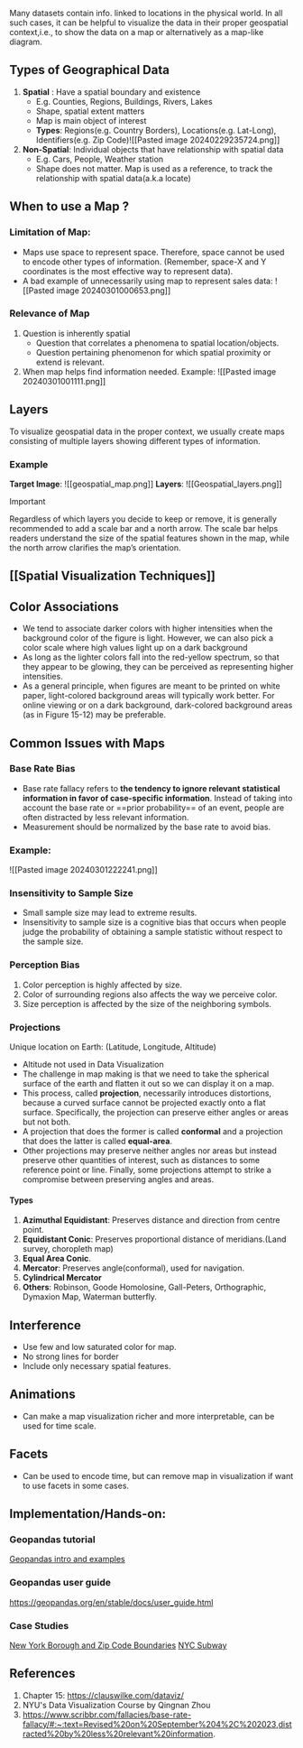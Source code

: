 Many datasets contain info. linked to locations in the physical world. In all such cases, it can be helpful to visualize the data in their proper geospatial context,i.e., to show the data on a map or alternatively as a map-like diagram.

## Types of Geographical Data

1. **Spatial** : Have a spatial boundary and existence
	- E.g. Counties, Regions, Buildings, Rivers, Lakes
	- Shape, spatial extent matters
	- Map is main object of interest
	- **Types**: Regions(e.g. Country Borders), Locations(e.g. Lat-Long), Identifiers(e.g. Zip Code)![[Pasted image 20240229235724.png]]
2. **Non-Spatial**: Individual objects that have relationship with spatial data
	- E.g. Cars, People, Weather station
	- Shape does not matter. Map is used as a reference, to track the relationship with spatial data(a.k.a locate)

## When to use a Map ?
### Limitation of Map:
- Maps use space to represent space. Therefore, space cannot be used to encode other types of information. (Remember, space-X and Y coordinates is the most effective way to represent data). 
- A bad example of unnecessarily using map to represent sales data:
![[Pasted image 20240301000653.png]]

### Relevance of Map
1. Question is inherently spatial
	- Question that correlates a phenomena to spatial location/objects.
	- Question pertaining phenomenon for which spatial proximity or extend is relevant.
2. When map helps find information needed.
Example:
![[Pasted image 20240301001111.png]]

## Layers
To visualize geospatial data in the proper context, we usually create maps consisting of multiple layers showing different types of information.

### Example
**Target Image**: 
![[geospatial_map.png]]
**Layers**: 
![[Geospatial_layers.png]]

> [!IMPORTANT] 
> Regardless of which layers you decide to keep or remove, it is generally recommended to add a scale bar and a north arrow. The scale bar helps readers understand the size of the spatial features shown in the map, while the north arrow clarifies the map’s orientation.
## [[Spatial Visualization Techniques]]
## Color Associations
- We tend to associate darker colors with higher intensities when the background color of the figure is light. However, we can also pick a color scale where high values light up on a dark background
- As long as the lighter colors fall into the red-yellow spectrum, so that they appear to be glowing, they can be perceived as representing higher intensities. 
- As a general principle, when figures are meant to be printed on white paper, light-colored background areas will typically work better. For online viewing or on a dark background, dark-colored background areas (as in Figure 15-12) may be preferable.

## Common Issues with Maps

### Base Rate Bias
- Base rate fallacy refers to **the tendency to ignore relevant statistical information in favor of case-specific information**. Instead of taking into account the base rate or ==prior probability== of an event, people are often distracted by less relevant information.
- Measurement should be normalized by the base rate to avoid bias.

### Example:
![[Pasted image 20240301222241.png]]
### Insensitivity to Sample Size
- Small sample size may lead to extreme results.
- Insensitivity to sample size is a cognitive bias that occurs when people judge the probability of obtaining a sample statistic without respect to the sample size.

### Perception Bias
1. Color perception is highly affected by size.
2. Color of surrounding regions also affects the way we perceive color.
3. Size perception is affected by the size of the neighboring symbols.

### Projections
Unique location on Earth: (Latitude, Longitude, Altitude)
- Altitude not used in Data Visualization
- The challenge in map making is that we need to take the spherical surface of the earth and flatten it out so we can display it on a map. 
- This process, called **projection**, necessarily introduces distortions, because a curved surface cannot be projected exactly onto a flat surface. Specifically, the projection can preserve either angles or areas but not both. 
- A projection that does the former is called **conformal** and a projection that does the latter is called **equal-area**. 
- Other projections may preserve neither angles nor areas but instead preserve other quantities of interest, such as distances to some reference point or line. Finally, some projections attempt to strike a compromise between preserving angles and areas.
#### Types
1. **Azimuthal Equidistant**: Preserves distance and direction from centre point.
2. **Equidistant Conic**: Preserves proportional distance of meridians.(Land survey, choropleth map)
3. **Equal Area Conic**.
4. **Mercator**: Preserves angle(conformal), used for navigation.
5. **Cylindrical Mercator**
6. **Others**: Robinson, Goode Homolosine, Gall-Peters, Orthographic, Dymaxion Map, Waterman butterfly.

## Interference
- Use few and low saturated color for map.
- No strong lines for border
- Include only necessary spatial features.
## Animations
- Can make a map visualization richer and more interpretable, can be used for time scale.
## Facets
- Can be used to encode time, but can remove map in visualization if want to use facets in some cases.
## Implementation/Hands-on:

### Geopandas tutorial
[Geopandas intro and examples](https://github.com/nimitmk7/knowledge-treasure/blob/main/Data%20Visualization/GeoPandas%20Intro.ipynb)

### Geopandas user guide
https://geopandas.org/en/stable/docs/user_guide.html 

### Case Studies
[New York Borough and Zip Code Boundaries](https://github.com/nimitmk7/knowledge-treasure/blob/main/Data%20Visualization/Case%20Study%20-%20New%20York%20Borough%20and%20Zip%20Boundaries%20(1).ipynb) 
[NYC Subway](https://github.com/nimitmk7/knowledge-treasure/blob/f6b525058b374d975c39a76b250438b3612bbb8c/Data%20Visualization/Case%20Study%20-%20NYC%20Subway.ipynb)

## References
1. Chapter 15: https://clauswilke.com/dataviz/
2. NYU's Data Visualization Course by Qingnan Zhou
3. https://www.scribbr.com/fallacies/base-rate-fallacy/#:~:text=Revised%20on%20September%204%2C%202023,distracted%20by%20less%20relevant%20information.
